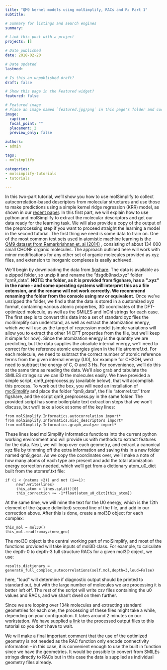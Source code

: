 ```yaml
---
title: "QM9 kernel models using molSimplify, RACs and R: Part 1"
subtitle:

# Summary for listings and search engines
summary:

# Link this post with a project
projects: []

# Date published
date: 2018-02-20

# Date updated
lastmod:

# Is this an unpublished draft?
draft: false

# Show this page in the Featured widget?
featured: false

# Featured image
# Place an image named `featured.jpg/png` in this page's folder and customize its options here.
image:
  caption:
  focal_point: ""
  placement: 2
  preview_only: false

authors:
- admin

tags:
- molsimplify

categories:
- molsimplify-tutorials
- tutorials

---
```

In this two-part tutorial, we’ll show you how to use molSimplify to collect autocorrelation-based descriptors from molecular structures and use those to make predictions using a simple kernel ridge regression (KRR) model, as shown in our  [recent paper](https://pubs.acs.org/doi/abs/10.1021/acs.jpca.7b08750). In this first part, we will explain how to use python and molSimplify to extract the molecular descriptors and get our data ready for the learning task. We will also provide a copy of the output of the preprocessing step if you want to proceed straight the learning a model in the second tutorial. The first thing we need is some data to train on. One of the most common test sets used in atomistic machine learning is the  [QM9 dataset from Ramarkrishnan et. al (2014)](https://www.nature.com/articles/sdata201422/) , consisting of about 134 000 small CHONF organic molecules. The approach outlined here will work with minor modifications for any other set of organic molecules provided as xyz files, and extension to inorganic complexes is easily achieved.


We’ll begin by downloading the data from  [figshare](https://figshare.com/collections/Quantum_chemistry_structures_and_properties_of_134_kilo_molecules/978904). The data is available as a zipped folder, so unzip it and rename the “dsgdb9nsd.xyz” folder “qm9\_data”. **NOTE: the folder, as it is provided from figshare, has a ".xyz" in the name - and some operating systems will interpret this as a file extension, and the rename will not work correctly. We recommend renaming the folder from the console using mv or equivalent.** Once we’ve unzipped the folder, we find a that the data is stored in a customized xyz format, containing various atomic properties, 3D coordinates of the DFT-optimized molecule, as well as the SMILES and InChl strings for each case. The first step is to convert this data into a set of standard xyz files the molSimplify can understand, as well as extract the atomization energy, which we will use as the target of regression model (simple variations will allow you to extract the other 14 DFT properties from the file, but we’ll keep it simple for now). Since the atomization energy is the quantity we are predicting, but the data supplies the absolute internal energy, we’ll need to correct for the reference atomic energies given in the file atromref.txt. For each molecule, we need to subtract the correct number of atomic reference terms from the given internal energy (U0), for example for CH2OH, we’d need to subtract the energy of C, O and 3 Hs. For convenience, we’ll do this at the same time as reading the data. We’ll also grab and tabulate the SMILES strings so we can ID the molecules easily. We have provided a simple script, qm9\_preprocess.py (available below), that will accomplish this process. To work out the box, you will need an installation of [molSimplify](../2021-10-27-installing-molsimplify/) and place the folder “qm9\_data”, the file “atomref.txt” from figshare, and the script qm9\_preprocess.py in the same folder. The provided script has some boilerplate text extraction steps that we won’t discuss, but we’ll take a look at some of the key lines:



```
from molSimplify.Informatics.autocorrelation import*
from molSimplify.Informatics.misc_descriptors import*
from molSimplify.Informatics.graph_analyze import*
```
These lines load molSimplify informatics functions into the current python working environment and will provide us with methods to extract features for the data. Next, we will loop over each geometry, and extract a canonical xyz file by trimming off the extra information and saving this in a new folder named qm9\_geos. As we copy the coordinates over, we’ll make a note of how many atoms of each type are present and add the total atomization energy correction needed, which we’ll get from a dictionary atom\_u0\_dict built from the atomref.txt file:



```
if (i < (natoms +2)) and not (i==1):
     newf.write(lines)
     this_atom = lines.split()[0]
     this_correction += -1*float(atom_u0_dict[this_atom])
```
At the same time, we will mine the text for the U0 energy, which is the 12th element of the (space delimited) second line of the file, and add in our correction above. After this is done, create a mol3D object for each complex:



```
this_mol = mol3D()
this_mol.readfromxyz(new_geo)
```
The mol3D object is the central working part of molSimplify, and most of the functions provided will take inputs of mol3D class. For example, to calculate the depth-0 to depth-3 full structure RACs for a given mol3D object, we use:



```
results_dictionary = generate_full_complex_autocorrelations(self.mol,depth=3,loud=False)
```
here, "loud" will determine if diagnostic output should be printed to standard out, but with the large number of molecules we are processing it is better left off. The rest of the script will write csv files containing the u0 values and RACs, and we shan’t dwell on them further.


Since we are looping over 134k molecules and extracting standard geometries for each one, the processing of these files might take a while, depending on your configuration. It takes around 2 minutes on our workstation. We have supplied  [a link]( https://www.dropbox.com/s/3ilyrtjr2k1zabg/QM9_descriptor_file.csv?dl=0.)  to the processed output files to this tutorial so you don’t have to wait.


We will make a final important comment that the use of the optimized geometry is not needed as the RAC function only encode connectivity information – in this case, it is convenient enough to use the built in function since we have the geometries. It would be possible to convert from SMILEs strings directly to RACs but in this case the data is supplied as individual geometry files already.
